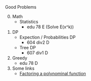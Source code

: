 Good Problems

0. Math
    - Statistics
        - edu 78 E (Solve E(x^k))
1. DP
    - Expection / Probabilities DP
        - 604 div2 D
    - Tree DP
        - 607 div1 D
2. Greedy
    - edu 78 D
3. Some links
    - [Factoring a polynominal function](https://courses.lumenlearning.com/ivytech-collegealgebra/chapter/find-zeros-of-a-polynomial-function/)
